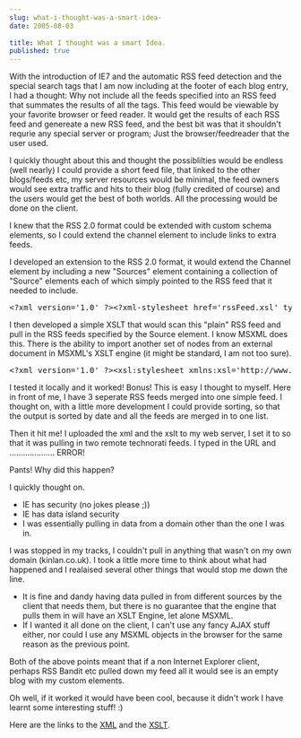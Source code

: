 ```yaml
---
slug: what-i-thought-was-a-smart-idea-
date: 2005-08-03
 
title: What I thought was a smart Idea.
published: true
---
```

With the introduction of IE7 and the automatic RSS feed detection and the special search tags that I am now including at the footer of each blog entry, I had a thought: Why not include all the feeds specified into an RSS feed that summates the results of all the tags.  This feed would be viewable by your favorite browser or feed reader.  It would get the results of each RSS feed and genereate a new RSS feed, and the best bit was that it shouldn't requrie any special server or program; Just the browser/feedreader that the user used.<p />I quickly thought about this and thought the possiblilties would be endless (well nearly) I could provide a short feed file, that linked to the other blogs/feeds etc, my server resources would be minimal, the feed owners would see extra traffic and hits to their blog (fully credited of course) and the users would get the best of both worlds.  All the processing would be done on the client.<p />I knew that the RSS 2.0 format could be extended with custom schema elements, so I could extend the channel element to include links to extra feeds.<p />I developed an extension to the RSS 2.0 format, it would extend the Channel element by including a new "Sources" element containing a collection of "Source" elements each of which simply pointed to the RSS feed that it needed to include.<p /><div class="CodeRay">
  <div class="code"><pre>&lt;?xml version='1.0' ?&gt;&lt;?xml-stylesheet href='rssFeed.xsl' type='text/xsl' ?&gt;&lt;rss version='2.0' xmlns:merge='http://kinlan.co.uk/merge'&gt;    &lt;channel&gt;        &lt;title&gt;Kinlan&lt;/title&gt;        &lt;link&gt; &lt;/link&gt;        &lt;description&gt;Kinlan RSS feed.&lt;/description&gt;        &lt;managingEditor&gt;Paul Kinlan&lt;/managingEditor&gt;        &lt;webMaster&gt;paul@kinlan.co.uk&lt;/webMaster&gt;        &lt;pubDate&gt;Unknown&lt;/pubDate&gt;        &lt;merge:Sources&gt;            &lt;Source id='Technorati' href='http://feeds.technorati.com/feed/posts/tag/Styling' /&gt;                &lt;/merge:Sources&gt;    &lt;/channel&gt;&lt;/rss&gt;</pre></div>
</div>
I then developed a simple XSLT that would scan this "plain" RSS feed and pull in the RSS feeds specified by the Source element. I know MSXML does this.  There is the ability to import another set of nodes from an external document in MSXML's XSLT engine (it might be standard, I am not too sure).<div class="CodeRay">
  <div class="code"><pre>&lt;?xml version='1.0' ?&gt;&lt;xsl:stylesheet xmlns:xsl='http://www.w3.org/1999/XSL/Transform' version='1.0' xmlns:merge='http://kinlan.co.uk/merge'&gt;    &lt;xsl:output method='xml'/&gt;    &lt;xsl:template match='channel'&gt;        &lt;xsl:copy-of select='/.' /&gt;        &lt;xsl:element name='rss' namespace=''&gt;            &lt;xsl:apply-templates select='/rss/channel/merge:Sources/Source' /&gt;        &lt;/xsl:element&gt;    &lt;/xsl:template&gt;    &lt;xsl:template match='/rss/channel/merge:Sources/Source'&gt;        &lt;!--Import Some More Documents --&gt;        &lt;xsl:copy-of select='document(@href)//item'/&gt;    &lt;/xsl:template&gt;&lt;/xsl:stylesheet&gt;</pre></div>
</div>
I tested it locally and it worked! Bonus! This is easy I thought to myself.  Here in front of me, I have 3 seperate RSS feeds merged into one simple feed.  I thought on, with a little more development I could provide sorting, so that the output is sorted by date and all the feeds are merged in to one list.<p />Then it hit me!  I uploaded the xml and the xslt to my web server, I set it to so that it was pulling in two remote technorati feeds.  I typed in the URL and .................... ERROR!<p />Pants!  Why did this happen?<p />I quickly thought on.<ul>
<li>IE has security (no jokes please ;))</li>
<li> IE has data island security</li>
<li> I was essentially pulling in data from a domain other than the one I was in.</li>
</ul>I was stopped in my tracks, I couldn't pull in anything that wasn't on my own domain (kinlan.co.uk).  I took a little more time to think about what had happened and I realaised several other things that would stop me down the line.<p /><ul>
<li>It is fine and dandy having data pulled in from different sources by the client that needs them, but there is no guarantee that the engine that pulls them in will have an XSLT Engine, let alone MSXML.</li>
<li>If I wanted it all done on the client, I can't use any fancy AJAX stuff either, nor could I use any MSXML objects in the browser for the same reason as the previous point.</li>
</ul>Both of the above points meant that if a non Internet Explorer client, perhaps RSS Bandit etc pulled down my feed all it would see is an empty blog with my custom elements.<p />Oh well, if it worked it would have been cool, because it didn't work I have learnt some interesting stuff! :)<p />Here are the links to the <a href="http://www.kinlan.co.uk/rss/rssFeed.xml">XML</a> and the <a href="http://www.kinlan.co.uk/rss/rssFeed.xsl">XSLT</a>.<p />

